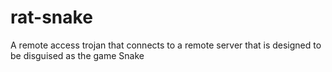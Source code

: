 # rat-snake
A remote access trojan that connects to a remote server that is designed to be disguised as the game Snake
